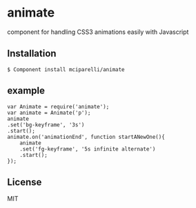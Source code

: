 
# animate

  component for handling CSS3 animations easily with Javascript

## Installation

    $ Component install mciparelli/animate

## example

	
	var Animate = require('animate');
	var animate = Animate('p');
	animate
	.set('bg-keyframe', '3s')
	.start();
	animate.on('animationEnd', function startANewOne(){
		animate
		.set('fg-keyframe', '5s infinite alternate')
		.start();
	});

## License

  MIT
